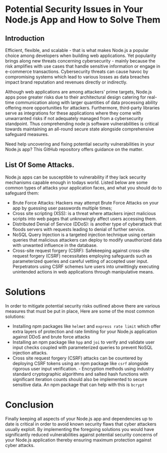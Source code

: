 # Potential Security Issues in Your Node.js App and How to Solve Them

## Introduction

Efficient, flexible, and scalable - that is what makes Node.js a popular choice among developers when building web applications. Yet popularity brings along new threats concerning cybersecurity - mainly because the risk amplifies with use cases that handle sensitive information or engage in e-commerce transactions. Cybersecurity threats can cause havoc by compromising systems which lead to various losses as data breaches impact brand reputation and revenues directly or indirectly. 

Although web applications are among attackers' prime targets, Node.js apps pose greater risks due to their architectural design catering for real-time communication along with larger quantities of data processing ability offering more opportunities for attackers. 
Furthermore, third-party libraries serve as integrations for these applications where they come with unwarranted risks if not adequately managed from a cybersecurity standpoint. Thus comprehending node js software vulnerabilities is critical towards maintaining an all-round secure state alongside comprehensive safeguard measures. 

Need help uncovering and fixing potential security vulnerabilities in your Node.js app? This GitHub repository offers guidance on the matter.

## List Of Some Attacks. 
Node.js apps can be susceptible to vulnerability if they lack security mechanisms capable enough in todays world. Listed below are some common types of attacks your application faces, and what you should do to safeguard them:

- Brute Force Attacks: Hackers may attempt Brute Force Attacks on your app by guessing user passwords multiple times;
- Cross site scripting (XSS): is a threat where attackers inject malicious scripts into web pages that unknowingly affect users accessing them.
- Distributed Denial of Service (DDoS): is another type of cyberattack that floods servers with requests leading to denial of further service. 
- NoSQL Query Injection is a targeted injection technique using certain queries that malicious attackers can deploy to modify unauthorized data with unwanted influence in the database. 
- Cross-site request forgery (CSRF): Safekeeping against cross-site request forgery (CSRF) necessitates employing safeguards such as parameterized queries and careful vetting of accepted user input. Perpetrators using CSRF schemes lure users into unwittingly executing unintended actions in web applications through manipulative means.


# Solutions

In order to mitigate potential security risks outlined above there are various measures that must be put in place, Here are some of the most common solutions: 
- Installing npm packages like `helmet` and `express rate limit` which offer extra layers of protection and rate limiting for your Node.js application against DDoS and brute force attacks
- Installing an npm package like `hpp` and `joi` to verify and validate user input checks coupled with parameterized queries to prevent NoSQL injection attacks.
- Cross site request forgery (CSRF) attacks can be countered by deploying CSRF tokens using an npm package like `csrf` alongside rigorous user input verification. - Encryption methods using industry standard cryptographic algorithms and salted hash functions with significant iteration counts should also be implemented to secure sensitive data. An npm package that can help with this is `bcrypt`

# Conclusion
Finally keeping all aspects of your Node.js app and dependencies up to date is critical in order to avoid known security flaws that cyber attackers usually exploit. By implementing the foregoing solutions you would have significantly reduced vulnerabilities against potential security concerns of your Node.js application thereby ensuring maximum protection against cyber attacks.
